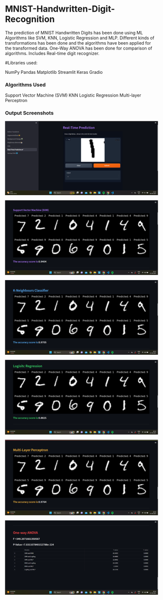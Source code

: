 # MNIST-Handwritten-Digit-Recognition
The prediction of MNIST Handwritten Digits  has been done using ML Algorithms like SVM, KNN, Logistic Regression and MLP. Different kinds of transformations has been done and the algorithms have been applied for the transformed data. One-Way ANOVA has been done  for comparison of algorithms. Includes Real-time digit recognizer.

#Libraries used:

NumPy
Pandas
Matplotlib
Streamlit
Keras
Gradio

### Algorithms Used

Support Vector Machine (SVM)
KNN
Logistic Regression
Multi-layer Perceptron

### Output Screenshots

![Screenshot(12)](https://github.com/benny-abhishek/MNIST-Handwritten-Digit-Recognition/blob/main/output_screenshots/Screenshot%20(12).png)

![Screenshot(5)](https://github.com/benny-abhishek/MNIST-Handwritten-Digit-Recognition/blob/main/output_screenshots/Screenshot%20(5).png)

![Screenshot(6)](https://github.com/benny-abhishek/MNIST-Handwritten-Digit-Recognition/blob/main/output_screenshots/Screenshot%20(6).png)

![Screenshot(7)](https://github.com/benny-abhishek/MNIST-Handwritten-Digit-Recognition/blob/main/output_screenshots/Screenshot%20(7).png)

![Screenshot(8)](https://github.com/benny-abhishek/MNIST-Handwritten-Digit-Recognition/blob/main/output_screenshots/Screenshot%20(8).png)

![Screenshot(9)](https://github.com/benny-abhishek/MNIST-Handwritten-Digit-Recognition/blob/main/output_screenshots/Screenshot%20(9).png)



